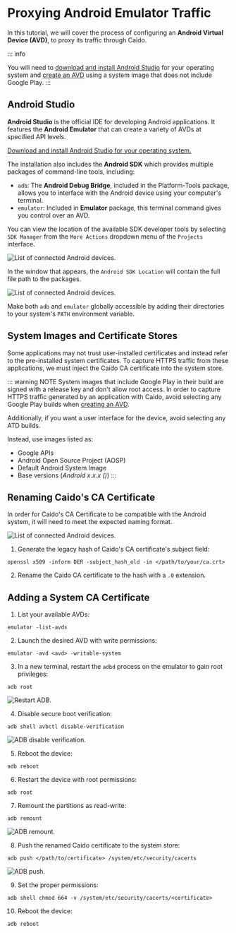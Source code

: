 # Proxying Android Emulator Traffic

In this tutorial, we will cover the process of configuring an **Android Virtual Device (AVD)**, to proxy its traffic through Caido.

::: info

You will need to [download and install Android Studio](https://developer.android.com/studio) for your operating system and [create an AVD](https://developer.android.com/studio/run/managing-avds?utm_source=android-studio) using a system image that does not include Google Play.
:::

## Android Studio

**Android Studio** is the official IDE for developing Android applications. It features the **Android Emulator** that can create a variety of AVDs at specified API levels.

[Download and install Android Studio for your operating system.](https://developer.android.com/studio)

The installation also includes the **Android SDK** which provides multiple packages of command-line tools, including:

- `adb`: The **Android Debug Bridge**, included in the Platform-Tools package, allows you to interface with the Android device using your computer's terminal.
- `emulator`: Included in **Emulator** package, this terminal command gives you control over an AVD.

You can view the location of the available SDK developer tools by selecting `SDK Manager` from the `More Actions` dropdown menu of the `Projects` interface.

<img alt="List of connected Android devices." src="/_images/sdk_manager.png" center no-shadow/>

In the window that appears, the `Android SDK Location` will contain the full file path to the packages.

<img alt="List of connected Android devices." src="/_images/android_studio_sdk_tools.png" center no-shadow/>

Make both `adb` and `emulator` globally accessible by adding their directories to your system's `PATH` environment variable.

## System Images and Certificate Stores

Some applications may not trust user-installed certificates and instead refer to the pre-installed system certificates. To capture HTTPS traffic from these applications, we must inject the Caido CA certificate into the system store.

::: warning NOTE
System images that include Google Play in their build are signed with a release key and don't allow root access. In order to capture HTTPS traffic generated by an application with Caido, avoid selecting any Google Play builds when [creating an AVD](https://developer.android.com/studio/run/managing-avds?utm_source=android-studio).

Additionally, if you want a user interface for the device, avoid selecting any ATD builds.

Instead, use images listed as:

- Google APIs
- Android Open Source Project (AOSP)
- Default Android System Image
- Base versions (_Android x.x.x ()_)
:::

## Renaming Caido's CA Certificate

In order for Caido's CA Certificate to be compatible with the Android system, it will need to meet the expected naming format.

<img alt="List of connected Android devices." src="/_images/cert_name_format.png" center no-shadow/>

1. Generate the legacy hash of Caido's CA certificate's subject field:

```
openssl x509 -inform DER -subject_hash_old -in </path/to/your/ca.crt>
```

2. Rename the Caido CA certificate to the hash with a `.0` extension.

## Adding a System CA Certificate

1. List your available AVDs:

```
emulator -list-avds
```

2. Launch the desired AVD with write permissions:

```
emulator -avd <avd> -writable-system
```

3. In a new terminal, restart the `adbd` process on the emulator to gain root privileges:

```
adb root
```

<img alt="Restart ADB." src="/_images/adbd_root.png" center no-shadow/>

4. Disable secure boot verification:

```
adb shell avbctl disable-verification
```

<img alt="ADB disable verification." src="/_images/adb_disable_verification.png" center no-shadow/>

5. Reboot the device:

```
adb reboot
```

6. Restart the device with root permissions:

```
adb root
```

7. Remount the partitions as read-write:

```
adb remount
```

<img alt="ADB remount." src="/_images/adb_remount.png" center no-shadow/>

8. Push the renamed Caido certificate to the system store:

```
adb push </path/to/certificate> /system/etc/security/cacerts
```

<img alt="ADB push." src="/_images/adb_push_cert.png" center no-shadow/>

9. Set the proper permissions:

```
adb shell chmod 664 -v /system/etc/security/cacerts/<certificate>
```

10. Reboot the device:

```
adb reboot
```
